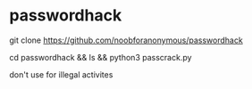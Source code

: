 # passwordhack

git clone https://github.com/noobforanonymous/passwordhack

cd passwordhack && ls && python3 passcrack.py


don't use for illegal activites
